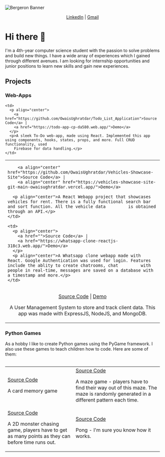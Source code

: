 
![Bergeron Banner](https://user-images.githubusercontent.com/65151273/212417812-a988665d-ab37-46a3-bfef-85eb7ea379ab.jpg)

<p align="center">
  <a href="https://www.linkedin.com/in/owaisughratdar">LinkedIn</a> |
  <a href="mailto:owais.ughratdar@gmail.com">Gmail</a>
</p>

# Hi there 👋

I'm a 4th-year computer science student with the passion to solve problems and build new things. I have a wide array of experiences which I gained through different avenues. I am looking for internship opportunities and junior positions to learn new skills and gain new experiences.


## Projects

### Web-Apps

<table>
  <tr>
    <td>

        <a align="center" href="https://github.com/OwaisUghratdar/Vehicles-Showcase-Site">Source Code</a> |
        <a align="center" href="https://vehicles-showcase-site-git-main-owaisughratdar.vercel.app/">Demo</a>

      <p align="center">A React Webapp project that showcases vehicles for rent. There is a fully functional search bar and sort function. All the vehicle data         is obtained through an API.</p>
    </td>
    
    <td>
      <p align="center">
        <a href="">Source Code</a> |
        <a href="https://whatsapp-clone-reactjs-318c3.web.app/">Demo</a>
      </p>
      <p align="center">A Whatsapp clone webapp made with React. Google Authentication was used for login. Features include the ablity to create chatrooms, chat         with people in real-time, messages are saved on a database with a timestamp and more.</p>
    </td>
  </tr>
  
  <tr>
    <td>
      <p align="center">
        <a href="https://github.com/OwaisUghratdar/User-Management-System">Source Code</a> |
        <a href="">Demo</a>
      </p>
      <p align="center">A User Management System to store and track client data. This app was made with ExpressJS, NodeJS, and MongoDB.</p>
    </td>
    
    <td>
      <p align="center">
        <a href="https://github.com/OwaisUghratdar/Todo_List_Application">Source Code</a> |
        <a href="https://todo-app-cp-da580.web.app/">Demo</a>
      </p>
      <p>A sleek To-Do web-app, made using React. Implemented this app using components, hooks, states, props, and more. Full CRUD functionality, used
        Firebase for data handling.</p>
    </td>
  </tr>
<table>

### Python Games
<p>As a hobby I like to create Python games using the PyGame framework. I also use these games to teach children how to code. Here are some of them:</p>
<table>
  <tr>
    <td>
      <a align="center" href="https://github.com/OwaisUghratdar/CardMemoryGame">Source Code </a>
        <p>A card memory game</p>
    </td>
    <td>
      <a align="center" href="https://github.com/OwaisUghratdar/MazeGame">Source Code </a>
      <p>A maze game - players have to find their way out of this maze. The maze is randomly generated in a different pattern each time.</p>
    </td>
  </tr>
  <tr>
    <td>
      <a align="center" href="https://github.com/OwaisUghratdar/Alien_Eat_Game">Source Code </a>
        <p>A 2D monster chasing game, players have to get as many points as they can before time runs out.</p>
    </td>
    <td>
      <a align="center" href="https://github.com/OwaisUghratdar/PongPythonGame">Source Code </a>
        <p>Pong - I'm sure you know how it works.</p>
    </td>
  </tr>
</table>


<!--
**OwaisUghratdar/OwaisUghratdar** is a ✨ _special_ ✨ repository because its `README.md` (this file) appears on your GitHub profile.

Here are some ideas to get you started:

- 🔭 I’m currently working on ...
- 🌱 I’m currently learning ...
- 👯 I’m looking to collaborate on ...
- 🤔 I’m looking for help with ...
- 💬 Ask me about ...
- 📫 How to reach me: ...
- 😄 Pronouns: ...
- ⚡ Fun fact: ...
-->
